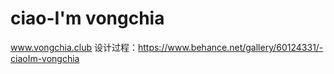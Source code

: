 # ciao-I'm vongchia
www.vongchia.club
设计过程：https://www.behance.net/gallery/60124331/-ciaoIm-vongchia

